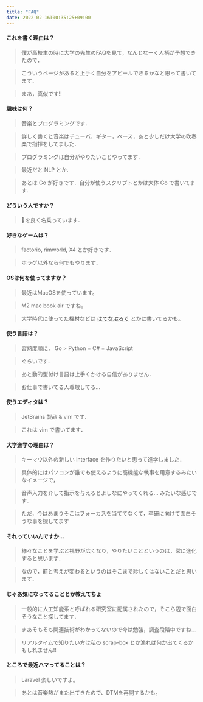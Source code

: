 ```yaml
---
title: "FAQ"
date: 2022-02-16T00:35:25+09:00
---
```


#### これを書く理由は？

> 僕が高校生の時に大学の先生のFAQを見て，なんとなーく人柄が予想できたので，

> こういうページがあると上手く自分をアピールできるかなと思って書いてます．

> まあ，真似です!!

####  趣味は何？

> 音楽とプログラミングです．

> 詳しく書くと音楽はチューバ，ギター，ベース，あと少しだけ大学の吹奏楽で指揮をしてました．

> プログラミングは自分がやりたいことやってます．

> 最近だと NLP とか.

> あとは Go が好きです．自分が使うスクリプトとかは大体 Go で書いてます.

#### どういう人ですか？

> 🦀を良く名乗っています．


#### 好きなゲームは？

> factorio, rimworld, X4 とか好きです．

> ホラゲ以外なら何でもやります．


#### OSは何を使ってますか？

> 最近はMacOSを使っています。

> M2 mac book air ですね。

> 大学時代に使ってた機材などは [はてなぶろぐ](https://issei-ie.hatenablog.com/entry/2022/02/26/001242) とかに書いてるかも。


#### 使う言語は？

> 習熟度順に， Go > Python = C# = JavaScript  

> ぐらいです．

> あと動的型付け言語は上手くかける自信がありません．

> お仕事で書いてる人尊敬してる...


#### 使うエディタは？

> JetBrains 製品 & vim です．

> これは vim で書いてます．


#### 大学進学の理由は？

> キーマウ以外の新しい interface を作りたいと思って進学しました．

> 具体的にはパソコンが誰でも使えるように高機能な執事を用意するみたいなイメージで，

> 音声入力を介して指示を与えるとよしなにやってくれる... みたいな感じです．

> ただ，今はあまりそこはフォーカスを当ててなくて，卒研に向けて面白そうな事を探してます

#### それっていいんですか...

> 様々なことを学ぶと視野が広くなり，やりたいことというのは，常に進化すると思います．

> なので，前と考えが変わるというのはそこまで珍しくはないことだと思います．


#### じゃあ気になってることとか教えてちょ

> 一般的に人工知能系と呼ばれる研究室に配属されたので，そこら辺で面白そうなこと探してます．

> まあそもそも関連技術がわかってないので今は勉強，調査段階中ですね...

> リアルタイムで知りたい方は私の scrap-box とか漁れば何か出てくるかもしれません!!

#### ところで最近ハマってることは？

> Laravel 楽しいですよ。

> あとは音楽熱がまた出てきたので、DTMを再開するかも。
